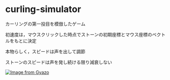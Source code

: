 # curling-simulator
カーリングの第一投目を模倣したゲーム

初速度は，マウスクリックした時点でストーンの初期座標とマウス座標のベクトルをもとに決定

本物らしく，スピードは声を出して調節

ストーンのスピードは声を発し続ける限り減衰しない

[![Image from Gyazo](https://i.gyazo.com/2bcbf426f0d966149b191d278e8aeca5.gif)](https://gyazo.com/2bcbf426f0d966149b191d278e8aeca5)
